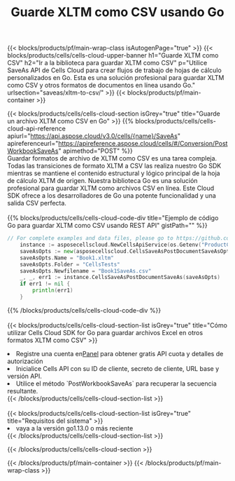 ﻿---
title:  Guarde XLTM como CSV usando Go
description:  Utilizando Aspose.Cells Cloud SDK para Go para guardar el archivo en formato XLTM como archivo en formato CSV.
---
{{< blocks/products/pf/main-wrap-class isAutogenPage="true" >}}
{{< blocks/products/cells/cells-cloud-upper-banner h1="Guarde XLTM como CSV" h2="Ir a la biblioteca para guardar XLTM como CSV" p="Utilice SaveAs API de Cells Cloud para crear flujos de trabajo de hojas de cálculo personalizados en Go. Esta es una solución profesional para guardar XLTM como CSV y otros formatos de documentos en línea usando Go." urlsection="saveas/xltm-to-csv/" >}}
{{< blocks/products/pf/main-container >}}

{{< blocks/products/cells/cells-cloud-section isGrey="true" title="Guarde un archivo XLTM como CSV en Go" >}}
{{% blocks/products/cells/cells-cloud-api-reference apiurl="https://api.aspose.cloud/v3.0/cells/{name}/SaveAs" apireferenceurl="https://apireference.aspose.cloud/cells/#/Conversion/PostWorkbookSaveAs" apimethod="POST" %}}
<br/>
Guardar formatos de archivo de XLTM como CSV es una tarea compleja. Todas las transiciones de formato XLTM a CSV las realiza nuestro Go SDK mientras se mantiene el contenido estructural y lógico principal de la hoja de cálculo XLTM de origen. Nuestra biblioteca Go es una solución profesional para guardar XLTM como archivos CSV en línea. Este Cloud SDK ofrece a los desarrolladores de Go una potente funcionalidad y una salida CSV perfecta.
<br/>
<br/>
{{% blocks/products/cells/cells-cloud-code-div title="Ejemplo de código Go para guardar XLTM como CSV usando REST API" gistPath="" %}}
  
```go
// For complete examples and data files, please go to https://github.com/aspose-cells-cloud/aspose-cells-cloud-go/
    instance := asposecellscloud.NewCellsApiService(os.Getenv("ProductClientId"), os.Getenv("ProductClientSecret"))
    saveAsOpts := new(asposecellscloud.CellsSaveAsPostDocumentSaveAsOpts)
    saveAsOpts.Name = "Book1.xltm"
    saveAsOpts.Folder = "CellsTests"
    saveAsOpts.Newfilename = "Book1SaveAs.csv"
    _, _, err1 := instance.CellsSaveAsPostDocumentSaveAs(saveAsOpts)
    if err1 != nil {
	    println(err1)
    }
```
  
{{% /blocks/products/cells/cells-cloud-code-div %}}
<br/>
<br/>
{{< blocks/products/cells/cells-cloud-section-list isGrey="true" title="Cómo utilizar Cells Cloud SDK for Go para guardar archivos Excel en otros formatos XLTM como CSV" >}}
<li> Registre una cuenta en<a href="https://dashboard.aspose.cloud/">Panel</a> para obtener gratis API cuota y detalles de autorización</li>
<li>Inicialice Cells API con su ID de cliente, secreto de cliente, URL base y versión API.</li>
<li>Utilice el método `PostWorkbookSaveAs` para recuperar la secuencia resultante.</li>
{{< /blocks/products/cells/cells-cloud-section-list >}}
<br/>
<br/>
{{< blocks/products/cells/cells-cloud-section-list isGrey="true" title="Requisitos del sistema" >}}
<li>vaya a la versión go1.13.0 o más reciente</li>
{{< /blocks/products/cells/cells-cloud-section-list >}}

{{< /blocks/products/cells/cells-cloud-section >}}

{{< /blocks/products/pf/main-container >}}
{{< /blocks/products/pf/main-wrap-class >}}
